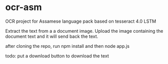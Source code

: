 # ocr-asm
OCR project for Assamese language pack based on tesseract 4.0 LSTM

Extract the text from a a document image. Upload the image containing the document text and it will send back the text.

after cloning the repo, run npm install and then node app.js

todo: put a download button to download the text
